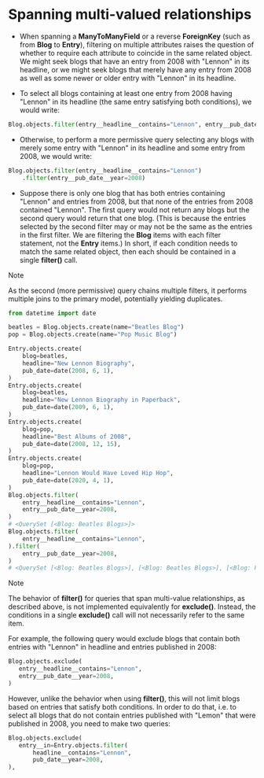 # Spanning multi-valued relationships

- When spanning a **ManyToManyField** or a reverse **ForeignKey** (such as from **Blog** to **Entry**), filtering on multiple attributes raises the question of whether to require each attribute to coincide in the same related object. We might seek blogs that have an entry from 2008 with "Lennon" in its headline, or we might seek blogs that merely have any entry from 2008 as well as some newer or older entry with "Lennon" in its headline.

- To select all blogs containing at least one entry from 2008 having "Lennon" in its headline (the same entry satisfying both conditions), we would write:

```python
Blog.objects.filter(entry__headline__contains="Lennon", entry__pub_date__year=2008)
```

- Otherwise, to perform a more permissive query selecting any blogs with merely some entry with "Lennon" in its headline and some entry from 2008, we would write:

```python
Blog.objects.filter(entry__headline__contains="Lennon")
    .filter(entry__pub_date__year=2008)
```

- Suppose there is only one blog that has both entries containing "Lennon" and entries from 2008, but that none of the entries from 2008 contained "Lennon". The first query would not return any blogs but the second query would return that one blog. (This is because the entries selected by the second filter may or may not be the same as the entries in the first filter. We are filtering the **Blog** items with each filter statement, not the **Entry** items.) In short, if each condition needs to match the same related object, then each should be contained in a single **filter()** call.

> [!Note]
>
> As the second (more permissive) query chains multiple filters, it performs multiple joins to the primary model, potentially yielding duplicates.

```python
from datetime import date

beatles = Blog.objects.create(name="Beatles Blog")
pop = Blog.objects.create(name="Pop Music Blog")

Entry.objects.create(
    blog=beatles,
    headline="New Lennon Biography",
    pub_date=date(2008, 6, 1),
)
Entry.objects.create(
    blog=beatles,
    headline="New Lennon Biography in Paperback",
    pub_date=date(2009, 6, 1),
)
Entry.objects.create(
    blog=pop,
    headline="Best Albums of 2008",
    pub_date=date(2008, 12, 15),
)
Entry.objects.create(
    blog=pop,
    headline="Lennon Would Have Loved Hip Hop",
    pub_date=date(2020, 4, 1),
)
Blog.objects.filter(
    entry__headline__contains="Lennon",
    entry__pub_date__year=2008,
)
# <QuerySet [<Blog: Beatles Blogs>]>
Blog.objects.filter(
    entry__headline__contains="Lennon",
).filter(
    entry__pub_date__year=2008,
)
# <QuerySet [<Blog: Beatles Blogs>], [<Blog: Beatles Blogs>], [<Blog: Pop Music Blog>]>
```

> [!Note]
>
> The behavior of **filter()** for queries that span multi-value relationships, as described above, is not implemented equivalently for **exclude()**. Instead, the conditions in a single **exclude()** call will not necessarily refer to the same item.
>
> For example, the following query would exclude blogs that contain both entries with "Lennon" in headline and entries published in 2008:
>
>```python
>Blog.objects.exclude(
>    entry__headline__contains="Lennon",
>    entry__pub_date__year=2008,
>)
>```
>
> However, unlike the behavior when using **filter()**, this will not limit blogs based on entries that satisfy both conditions. In order to do that, i.e. to select all blogs that do not contain entries published with "Lemon" that were published in 2008, you need to make two queries:
>
>```python
>Blog.objects.exclude(
>    entry__in=Entry.objects.filter(
>        headline__contains="Lennon",
>        pub_date__year=2008,
>),
>```
